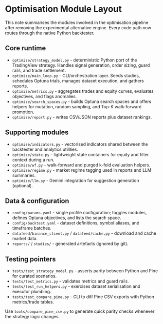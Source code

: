 # Optimisation Module Layout

This note summarises the modules involved in the optimisation pipeline after
removing the experimental alternative engine. Every code path now routes through
the native Python backtester.

## Core runtime

- `optimize/strategy_model.py` - deterministic Python port of the TradingView
  strategy. Handles signal generation, order sizing, guard rails, and trade
  settlement.
- `optimize/main_loop.py` - CLI/orchestration layer. Seeds studies, schedules
  Optuna trials, manages dataset execution, and gathers reports.
- `optimize/metrics.py` - aggregates trades and equity curves, evaluates
  objectives, and flags anomalies.
- `optimize/search_spaces.py` - builds Optuna search spaces and offers helpers
  for mutation, random sampling, and Top-K walk-forward promotion.
- `optimize/report.py` - writes CSV/JSON reports plus dataset rankings.

## Supporting modules

- `optimize/indicators.py` - vectorised indicators shared between the backtester
  and analytics utilities.
- `optimize/state.py` - lightweight state containers for equity and filter
  context during a run.
- `optimize/wf.py` - walk-forward and purged k-fold evaluation helpers.
- `optimize/regime.py` - market regime tagging used in reports and LLM
  summaries.
- `optimize/llm.py` - Gemini integration for suggestion generation (optional).

## Data & configuration

- `config/params.yaml` - single profile configuration; toggles modules, defines
  Optuna objectives, and lists the search space.
- `config/backtest.yaml` - dataset definitions, symbol aliases, and timeframe
  batches.
- `datafeed/binance_client.py` / `datafeed/cache.py` - download and cache market
  data.
- `reports/` / `studies/` - generated artefacts (ignored by git).

## Testing pointers

- `tests/test_strategy_model.py` - asserts parity between Python and Pine for
  curated scenarios.
- `tests/test_metrics.py` - validates metrics and guard rails.
- `tests/test_run_helpers.py` - exercises dataset serialisation and executor
  plumbing.
- `tests/test_compare_pine.py` - CLI to diff Pine CSV exports with Python
  metrics/trade tables.

Use `tools/compare_pine_csv.py` to generate quick parity checks whenever the
strategy logic changes.
